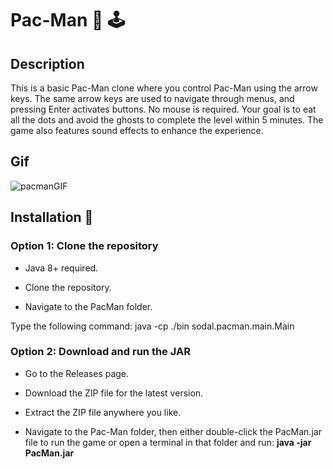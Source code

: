 # Pac-Man 👾 🕹️

## Description

This is a basic Pac-Man clone where you control Pac-Man using the arrow keys. The same arrow keys are used to navigate through menus, and pressing Enter activates buttons. No mouse is required. Your goal is to eat all the dots and avoid the ghosts to complete the level within 5 minutes. The game also features sound effects to enhance the experience.

## Gif

![pacmanGIF](https://github.com/user-attachments/assets/bf88b1ed-d3ef-41a0-99b4-138d19a8345e)

## Installation 🔧

### Option 1: Clone the repository

* Java 8+ required.

* Clone the repository.

* Navigate to the PacMan folder.

Type the following command: java -cp ./bin sodal.pacman.main.Main

### Option 2: Download and run the JAR

* Go to the Releases page.

* Download the ZIP file for the latest version.

* Extract the ZIP file anywhere you like.

* Navigate to the Pac-Man folder, then either double-click the PacMan.jar file to run the game or open a terminal in that folder and run: **java -jar PacMan.jar**


